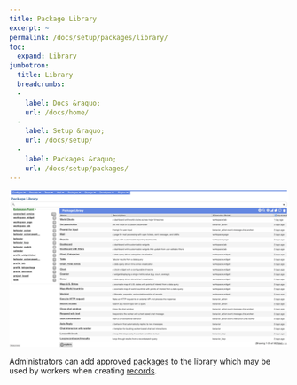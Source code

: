 ```yaml
---
title: Package Library
excerpt: ~
permalink: /docs/setup/packages/library/
toc:
  expand: Library
jumbotron:
  title: Library
  breadcrumbs:
  - 
    label: Docs &raquo;
    url: /docs/home/
  - 
    label: Setup &raquo;
    url: /docs/setup/
  - 
    label: Packages &raquo;
    url: /docs/setup/packages/
---
```


<div class="cerb-screenshot">
<img src="/assets/images/docs/setup/packages-library.png" class="screenshot">
</div>

Administrators can add approved [packages](/docs/packages/) to the library which may be used by workers when creating [records](/docs/records/).